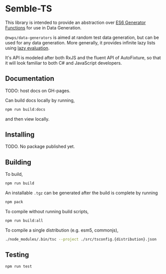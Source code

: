 # Semble-TS

This library is intended to provide an abstraction over [ES6 Generator Functions](https://developer.mozilla.org/en-US/docs/Web/JavaScript/Reference/Statements/function*) for use in Data Generation.

`@nwps/data-generators` is aimed at random test data generation, but can be used for any data generation. More generally, it provides infinite lazy lists using [lazy evaluation](https://en.wikipedia.org/wiki/Lazy_evaluation).

It's API is modeled after both RxJS and the fluent API of AutoFixture, so that it will look familiar to both C# and JavaScript developers.

## Documentation

TODO: host docs on GH-pages.

Can build docs locally by running,

```bash
npm run build:docs
```

and then view locally.

## Installing

TODO. No package published yet.


## Building

To build,

```bash
npm run build
```

An installable `.tgz` can be generated after the build is complete by running

```bash
npm pack
```

To compile without running build scripts,

```bash
npm run build:all
```

To compile a single distribution (e.g. esm5, commonjs),

```bash
./node_modules/.bin/tsc --project ./src/tsconfig.{distribution}.json
```

## Testing

```bash
npm run test
```
